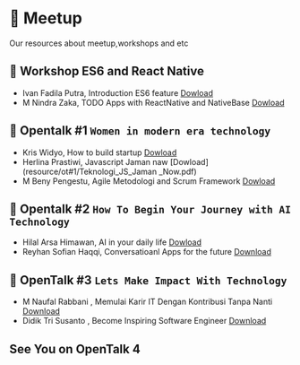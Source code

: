 # :bookmark_tabs: Meetup 
Our resources about meetup,workshops and etc

## :muscle: Workshop ES6 and React Native
- Ivan Fadila Putra, Introduction ES6 feature [Dowload](resource/workshop/react-native/Introduction_ES6.pptx)
- M Nindra Zaka, TODO Apps with ReactNative and NativeBase [Dowload](resource/workshop/react-native/Workshop_React_Native.pptx)

## :loudspeaker: Opentalk #1 `Women in modern era technology`
- Kris Widyo, How to build startup [Dowload](resource/ot#1/) 
- Herlina Prastiwi, Javascript Jaman naw [Dowload](resource/ot#1/Teknologi_JS_Jaman _Now.pdf)
- M Beny Pengestu,
Agile Metodologi and Scrum Framework [Dowload](resource/ot#1/)

## :loudspeaker: Opentalk #2 `How To Begin Your Journey with AI Technology`
- Hilal Arsa Himawan, AI in your daily life [Dowload]('#')
- Reyhan Sofian Haqqi, Conversatioanl Apps for the future [Download](https://github.com/wrideveloper/meetup/blob/master/resource/Conversational%20Apps%20for%20the%20Future.ppt)
## :loudspeaker: OpenTalk #3 `Lets Make Impact With Technology`
- M Naufal Rabbani , Memulai Karir IT Dengan Kontribusi Tanpa Nanti [Download]('#')
- Didik Tri Susanto , Become Inspiring Software Engineer [Download]('#')

## See You on OpenTalk 4 

